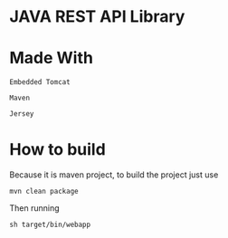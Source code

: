 # JAVA REST API Library 
# Made With
```
Embedded Tomcat
```
```
Maven
```
```
Jersey
```
# How to build
Because it is maven project, to build the project just use
```
mvn clean package
```
Then running
```
sh target/bin/webapp
```
